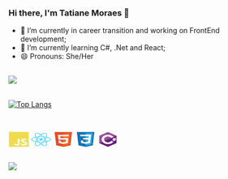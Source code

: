 ### Hi there, I'm Tatiane Moraes 👋

- 🔭 I’m currently in career transition and working on FrontEnd development;
- 🌱 I’m currently learning C#, .Net and React;
- 😄 Pronouns: She/Her

##

<picture>
<source 
  srcset="https://github-readme-stats.vercel.app/api?username=tatianemoraesp&show_icons=true&theme=dark"
  media="(prefers-color-scheme: dark)"
/>
<source
  srcset="https://github-readme-stats.vercel.app/api?username=tatianemoraesp&show_icons=true"
  media="(prefers-color-scheme: light), (prefers-color-scheme: no-preference)"
/>
<img src="https://github-readme-stats.vercel.app/api?username=tatianemoraesp&show_icons=true" />
</picture>

##

[![Top Langs](https://github-readme-stats.vercel.app/api/top-langs/?username=tatianemoraesp)](https://github.com/tatianemoraesp/github-readme-stats)

##

<div style="display: inline_block"><br>
  <img align="center" alt="Tati-Js" height="30" width="40" src="https://raw.githubusercontent.com/devicons/devicon/master/icons/javascript/javascript-plain.svg">
  <img align="center" alt="Tati-React" height="30" width="40" src="https://raw.githubusercontent.com/devicons/devicon/master/icons/react/react-original.svg">
  <img align="center" alt="Tati-HTML" height="30" width="40" src="https://raw.githubusercontent.com/devicons/devicon/master/icons/html5/html5-original.svg">
  <img align="center" alt="Tati-CSS" height="30" width="40" src="https://raw.githubusercontent.com/devicons/devicon/master/icons/css3/css3-original.svg">
  <img align="center" alt="Tati-Csharp" height="30" width="40" src="https://raw.githubusercontent.com/devicons/devicon/master/icons/csharp/csharp-original.svg">
  
  ##
 
<div> 
  <a href="https://www.linkedin.com/in/tatianemoraesp/" target="_blank"><img src="https://img.shields.io/badge/-LinkedIn-%230077B5?style=for-the-badge&logo=linkedin&logoColor=white" target="_blank"></a>  
</div>
